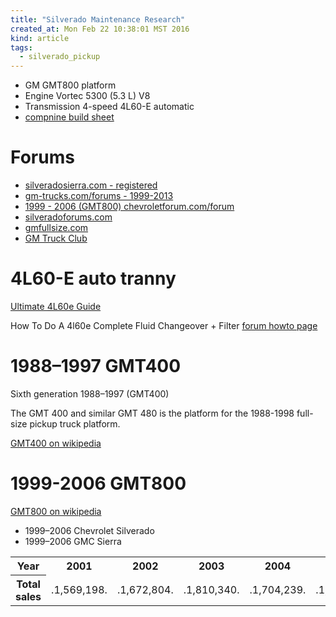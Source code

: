 ```yaml
---
title: "Silverado Maintenance Research"
created_at: Mon Feb 22 10:38:01 MST 2016
kind: article
tags:
  - silverado_pickup
---
```


* GM GMT800 platform
* Engine Vortec 5300 (5.3 L) V8
* Transmission 4-speed 4L60-E automatic
* <a href="http://www.compnine.com/mycar.php?id=5e3f4cec4e27969d49e32e806f723c41" target="_blank">compnine build sheet</a>

# Forums

<ul>
  <li><a href="http://www.silveradosierra.com/" target="_blank">silveradosierra.com - registered</a></li>
  <li><a href="http://www.gm-trucks.com/forums/forum/166-fullsize-truck-suv-1999-2013-gmt800-gmt900-platforms/" target="_blank">gm-trucks.com/forums - 1999-2013</a></li>
  <li><a href="http://chevroletforum.com/forum/silverado-fullsize-pick-ups-21/" target="_blank">1999 - 2006 (GMT800) chevroletforum.com/forum</a></li>
  <li><a href="http://www.silveradoforums.com/index.php" target="_blank">silveradoforums.com</a></li>
  <li><a href="http://www.gmfullsize.com/" target="_blank">gmfullsize.com</a></li>
  <li><a href="http://www.gmtruckclub.com/forum/" target="_blank">GM Truck Club</a></li>
</ul>



# 4L60-E auto tranny

<a href="http://www.4l60eguide.com/" target="_blank">Ultimate 4L60e Guide</a>



How To Do A 4l60e Complete Fluid Changeover + Filter <a href="http://www.silveradosierra.com/how-to-articles/how-to-do-a-4l60e-complete-fluid-changeover-filter-t14477.html" target="_blank">forum howto page</a>


# 1988–1997 GMT400

Sixth generation 1988–1997 (GMT400)

The GMT 400 and similar GMT 480 is the platform for the 1988-1998
full-size pickup truck platform.

<a href="https://en.wikipedia.org/wiki/GMT400" target="_blank">GMT400 on wikipedia</a>


# 1999-2006 GMT800

<a href="https://en.wikipedia.org/wiki/GMT800" target="_blank">GMT800 on wikipedia</a>

<ul>
  <li>1999–2006 Chevrolet Silverado</li>
  <li>1999–2006 GMC Sierra</li>
</ul>

<table>
<tr>
<th>Year</th>
<th>2001</th>
<th>2002</th>
<th>2003</th>
<th>2004</th>
<th>2005</th>
</tr>
<tr>
<th>Total sales</th>
<td>.1,569,198.</td>
<td>.1,672,804.</td>
<td>.1,810,340.</td>
<td>.1,704,239.</td>
<td>.1,491,084.</td>
</tr>
</table>

<!--
html boilerplate
<a href="" target="_blank"></a>
<img src="" width="400px">
-->
